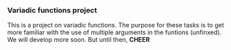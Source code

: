 ### Variadic functions project
This is a project on variadic functions.
The purpose for these tasks is to get more familiar with the use of
multiple arguments in the funtions (unfinxed).
We will develop more soon. But until then, __CHEER__
<style font: 300, 14px, "blue";>ALX-SE PROGRAM</style>

